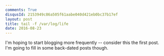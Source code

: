 ```yaml
---
comments: True
disqusId: 2153949c86a505f61aabe040d421eb0bc37b17ef
layout: post
title: tail -f /var/log/life
date: 2016-08-23
---
```

I'm hoping to start blogging more frequently -- consider this the first post.
I'm going to fill in some back-dated posts though.
